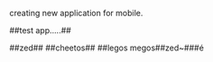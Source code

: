 creating new application for mobile.

##test app.....##

##zed##
##cheetos##
##legos megos##zed~###é
